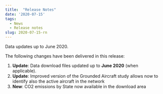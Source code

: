 ```yaml
---
title:  "Release Notes"
date: '2020-07-15'
tags:
  - News
  - Release notes
slug: 2020-07-15-rn
---
```


Data updates up to June 2020.

<!--more-->
The following changes have been delivered in this release:

1. **Update**: Data download files updated up to **June 2020** (when applicable).
1. **Update**: Improved version of the Grounded Aircraft study allows now to identify also the active aircraft in the network
1. **New**: CO2 emissions by State now available in the download area
